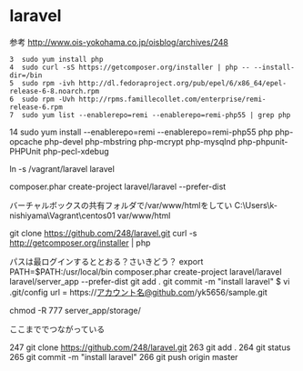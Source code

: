 # laravel
参考
http://www.ois-yokohama.co.jp/oisblog/archives/248

    3  sudo yum install php
    4  sudo curl -sS https://getcomposer.org/installer | php -- --install-dir=/bin
    5  sudo rpm -ivh http://dl.fedoraproject.org/pub/epel/6/x86_64/epel-release-6-8.noarch.rpm
    6  sudo rpm -Uvh http://rpms.famillecollet.com/enterprise/remi-release-6.rpm
    7  sudo yum list --enablerepo=remi --enablerepo=remi-php55 | grep php
   14  sudo yum install --enablerepo=remi --enablerepo=remi-php55 php php-opcache php-devel php-mbstring php-mcrypt php-mysqlnd php-phpunit-PHPUnit php-pecl-xdebug
   
   ln -s /vagrant/laravel laravel
   
   composer.phar create-project laravel/laravel --prefer-dist
   
   バーチャルボックスの共有フォルダで/var/www/htmlをしてい
   C:\Users\k-nishiyama\Vagrant\centos01
   var/www/html


git clone https://github.com/248/laravel.git
curl -s http://getcomposer.org/installer | php

パスは最ログインするととおる？さいきどう？
export PATH=$PATH:/usr/local/bin
composer.phar create-project laravel/laravel laravel/server_app --prefer-dist
git add .
git commit -m "install laravel"
$ vi .git/config
url = https://アカウント名@github.com/yk5656/sample.git

chmod -R 777 server_app/storage/

ここまででつながっている

 247  git clone https://github.com/248/laravel.git
  263  git add .
  264  git status
  265  git commit -m "install laravel"
  266  git push origin master

